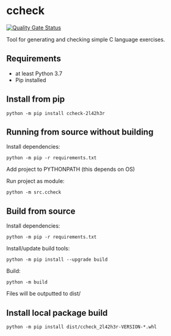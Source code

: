 # ccheck

[![Quality Gate Status](https://sonarcloud.io/api/project_badges/measure?project=2l42h3r_c-check&metric=alert_status)](https://sonarcloud.io/summary/new_code?id=2l42h3r_c-check)

Tool for generating and checking simple C language exercises.

## Requirements
* at least Python 3.7
* Pip installed

## Install from pip
```python -m pip install ccheck-2l42h3r```

## Running from source without building

Install dependencies:

```python -m pip -r requirements.txt```

Add project to PYTHONPATH (this depends on OS)

Run project as module:

```python -m src.ccheck```

## Build from source

Install dependencies:

```python -m pip -r requirements.txt```

Install/update build tools:

```python -m pip install --upgrade build```

Build:

```python -m build```


Files will be outputted to dist/

## Install local package build

```python -m pip install dist/ccheck_2l42h3r-VERSION-*.whl```